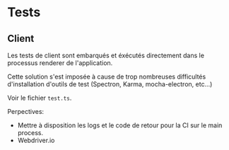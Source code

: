 # Tests

## Client

Les tests de client sont embarqués et éxécutés directement dans le processus renderer de l'application.

Cette solution s'est imposée à cause de trop nombreuses difficultés d'installation d'outils de test (Spectron, Karma, 
mocha-electron, etc...)

Voir le fichier `test.ts`.

Perpectives:

- Mettre à disposition les logs et le code de retour pour la CI sur le main process.
- Webdriver.io
